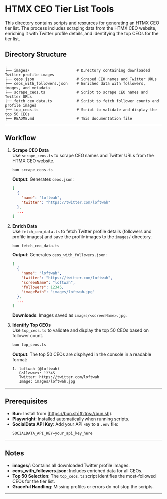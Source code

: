 # HTMX CEO Tier List Tools

This directory contains scripts and resources for generating an HTMX CEO tier list. The process includes scraping data from the HTMX CEO website, enriching it with Twitter profile details, and identifying the top CEOs for the tier list.

## Directory Structure
```
.
├── images/                     # Directory containing downloaded Twitter profile images
├── ceos.json                   # Scraped CEO names and Twitter URLs
├── ceos_with_followers.json    # Enriched data with followers, images, and metadata
├── scrape_ceos.ts              # Script to scrape CEO names and Twitter URLs
├── fetch_ceo_data.ts           # Script to fetch follower counts and profile images
├── top_ceos.ts                 # Script to validate and display the top 50 CEOs
├── README.md                   # This documentation file
```

---

## Workflow

1. **Scrape CEO Data**  
   Use `scrape_ceos.ts` to scrape CEO names and Twitter URLs from the HTMX CEO website.
   ```bash
   bun scrape_ceos.ts
   ```
   **Output**: Generates `ceos.json`:
   ```json
   [
     {
       "name": "loftwah",
       "twitter": "https://twitter.com/loftwah"
     },
     ...
   ]
   ```

2. **Enrich Data**  
   Use `fetch_ceo_data.ts` to fetch Twitter profile details (followers and profile images) and save the profile images to the `images/` directory.
   ```bash
   bun fetch_ceo_data.ts
   ```
   **Output**: Generates `ceos_with_followers.json`:
   ```json
   [
     {
       "name": "loftwah",
       "twitter": "https://twitter.com/loftwah",
       "screenName": "loftwah",
       "followers": 12345,
       "imagePath": "images/loftwah.jpg"
     },
     ...
   ]
   ```
   **Downloads**: Images saved as `images/<screenName>.jpg`.

3. **Identify Top CEOs**  
   Use `top_ceos.ts` to validate and display the top 50 CEOs based on follower count.
   ```bash
   bun top_ceos.ts
   ```
   **Output**: The top 50 CEOs are displayed in the console in a readable format:
   ```plaintext
   1. loftwah (@loftwah)
      Followers: 12345
      Twitter: https://twitter.com/loftwah
      Image: images/loftwah.jpg
   ```

---

## Prerequisites

- **Bun**: Install from [https://bun.sh](https://bun.sh).
- **Playwright**: Installed automatically when running scripts.
- **SocialData API Key**: Add your API key to a `.env` file:
  ```
  SOCIALDATA_API_KEY=your_api_key_here
  ```

---

## Notes

- **images/**: Contains all downloaded Twitter profile images.
- **ceos_with_followers.json**: Includes enriched data for all CEOs.
- **Top 50 Selection**: The `top_ceos.ts` script identifies the most-followed CEOs for the tier list.
- **Graceful Handling**: Missing profiles or errors do not stop the scripts.

---
